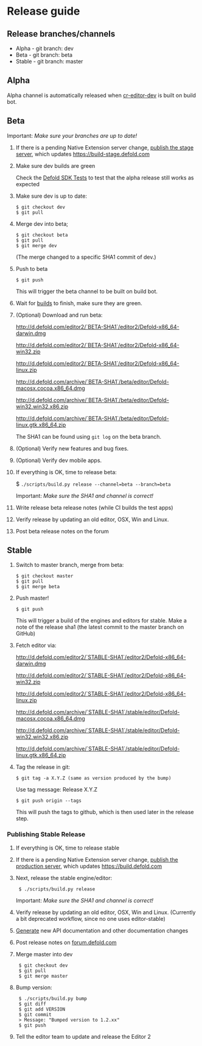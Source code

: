 # Release guide

## Release branches/channels
* Alpha - git branch: dev
* Beta - git branch: beta
* Stable - git branch: master

## Alpha
Alpha channel is automatically released when [cr-editor-dev](http://ci.defold.com/builders/cr-editor-dev) is built on build bot.

## Beta
Important: *Make sure your branches are up to date!*

 1. If there is a pending Native Extension server change, [publish the stage server](https://github.com/defold/extender#releasing), which updates https://build-stage.defold.com

 1. Make sure dev builds are green

    Check the [Defold SDK Tests](https://github.com/defold/test-sdk) to test that the alpha release still works as expected

 1. Make sure dev is up to date:

        $ git checkout dev
        $ git pull

 1. Merge dev into beta;

        $ git checkout beta
        $ git pull
        $ git merge dev

    (The merge changed to a specific SHA1 commit of dev.)

 1. Push to beta

        $ git push

    This will trigger the beta channel to be built on build bot.

 1. Wait for [builds](https://github.com/defold/defold/actions) to finish, make sure they are green.
 1. (Optional) Download and run beta:

    http://d.defold.com/editor2/`BETA-SHA1`/editor2/Defold-x86_64-darwin.dmg

    http://d.defold.com/editor2/`BETA-SHA1`/editor2/Defold-x86_64-win32.zip

    http://d.defold.com/editor2/`BETA-SHA1`/editor2/Defold-x86_64-linux.zip

    http://d.defold.com/archive/`BETA-SHA1`/beta/editor/Defold-macosx.cocoa.x86_64.dmg

    http://d.defold.com/archive/`BETA-SHA1`/beta/editor/Defold-win32.win32.x86.zip

    http://d.defold.com/archive/`BETA-SHA1`/beta/editor/Defold-linux.gtk.x86_64.zip

    The SHA1 can be found using `git log` on the beta branch.

 1. (Optional) Verify new features and bug fixes.
 1. (Optional) Verify dev mobile apps.

 1. If everything is OK, time to release beta:

    $ `./scripts/build.py release --channel=beta --branch=beta`

    Important: *Make sure the SHA1 and channel is correct!*

 1. Write release beta release notes (while CI builds the test apps)

 1. Verify release by updating an old editor, OSX, Win and Linux.

 1. Post beta release notes on the forum


## Stable

 1. Switch to master branch, merge from beta:

        $ git checkout master
        $ git pull
        $ git merge beta

 1. Push master!

        $ git push

    This will trigger a build of the engines and editors for stable.
    Make a note of the release sha1 (the latest commit to the master branch on GitHub)

 1. Fetch editor via:

    http://d.defold.com/editor2/`STABLE-SHA1`/editor2/Defold-x86_64-darwin.dmg

    http://d.defold.com/editor2/`STABLE-SHA1`/editor2/Defold-x86_64-win32.zip

    http://d.defold.com/editor2/`STABLE-SHA1`/editor2/Defold-x86_64-linux.zip

    http://d.defold.com/archive/`STABLE-SHA1`/stable/editor/Defold-macosx.cocoa.x86_64.dmg

    http://d.defold.com/archive/`STABLE-SHA1`/stable/editor/Defold-win32.win32.x86.zip

    http://d.defold.com/archive/`STABLE-SHA1`/stable/editor/Defold-linux.gtk.x86_64.zip

 1. Tag the release in git:

        $ git tag -a X.Y.Z (same as version produced by the bump)
    Use tag message: Release X.Y.Z

        $ git push origin --tags
    This will push the tags to github, which is then used later in the release step.

### Publishing Stable Release

1. If everything is OK, time to release stable
1. If there is a pending Native Extension server change, [publish the production server](https://github.com/defold/extender#releasing), which updates https://build.defold.com
1. Next, release the stable engine/editor:

        $ ./scripts/build.py release
    Important: *Make sure the SHA1 and channel is correct!*

1. Verify release by updating an old editor, OSX, Win and Linux. (Currently a bit deprecated workflow, since no one uses editor-stable)
1. [Generate](https://github.com/defold/defold.github.io) new API documentation and other documentation changes
1. Post release notes on [forum.defold.com](https://forum.defold.com)

1. Merge master into dev

        $ git checkout dev
        $ git pull
        $ git merge master

1. Bump version:

        $ ./scripts/build.py bump
        $ git diff
        $ git add VERSION
        $ git commit
        > Message: "Bumped version to 1.2.xx"
        $ git push

1. Tell the editor team to update and release the Editor 2
